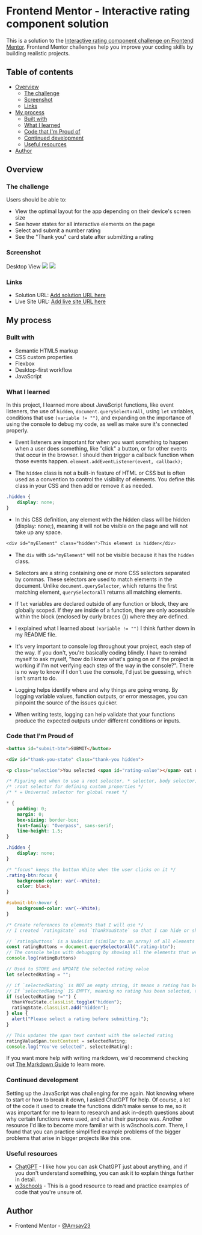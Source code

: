 # Frontend Mentor - Interactive rating component solution

This is a solution to the [Interactive rating component challenge on Frontend Mentor](https://www.frontendmentor.io/challenges/interactive-rating-component-koxpeBUmI). Frontend Mentor challenges help you improve your coding skills by building realistic projects. 

## Table of contents

- [Overview](#overview)
  - [The challenge](#the-challenge)
  - [Screenshot](#screenshot)
  - [Links](#links)
- [My process](#my-process)
  - [Built with](#built-with)
  - [What I learned](#what-i-learned)
  - [Code that I'm Proud of](#code-that-im-proud-of)
  - [Continued development](#continued-development)
  - [Useful resources](#useful-resources)
- [Author](#author)


## Overview

### The challenge

Users should be able to:

- View the optimal layout for the app depending on their device's screen size
- See hover states for all interactive elements on the page
- Select and submit a number rating
- See the "Thank you" card state after submitting a rating

### Screenshot

Desktop View
![](./images/Desktop-Screenshot-RatingState.png)
![](./images/Desktop-Screenshot-ThankYouState.png)


### Links

- Solution URL: [Add solution URL here](https://your-solution-url.com)
- Live Site URL: [Add live site URL here](https://your-live-site-url.com)

## My process

### Built with

- Semantic HTML5 markup
- CSS custom properties
- Flexbox
- Desktop-first workflow
- JavaScript


### What I learned

In this project, I learned more about JavaScript functions, like event listeners, the use of `hidden`, `document.querySelectorAll`, using `let` variables, conditions that use `(variable != "")`, and expanding on the importance of using the console to debug my code, as well as make sure it's connected properly.

- Event listeners are important for when you want something to happen when a user does something, like "click" a button, or for other events that occur in the browser. I should then trigger a callback function when those events happen.
`element.addEventListener(event, callback);`

- The `hidden` class is not a built-in feature of HTML or CSS but is often used as a convention to control the visibility of elements. You define this class in your CSS and then add or remove it as needed.
```css
.hidden {
    display: none;
}
```
- In this CSS definition, any element with the hidden class will be hidden (display: none;), meaning it will not be visible on the page and will not take up any space.
```css
<div id="myElement" class="hidden">This element is hidden</div>
```
- The `div` with `id="myElement"` will not be visible because it has the `hidden` class.

- Selectors are a string containing one or more CSS selectors separated by commas. These selectors are used to match elements in the document. Unlike `document.querySelector`, which returns the first matching element, `querySelectorAll` returns all matching elements.

- If `let` variables are declared outside of any function or block, they are globally scoped. If they are inside of a function, they are only accessible within the block (enclosed by curly braces {}) where they are defined.

- I explained what I learned about `(variable != "")` I think further down in my README file.

- It's very important to console log throughout your project, each step of the way. If you don't, you're basically coding blindly. I have to remind myself to ask myself, "how do I know what's going on or if the project is working if I'm not verifying each step of the way in the console?". There is no way to know if I don't use the console, I'd just be guessing, which isn't smart to do.
- Logging helps identify where and why things are going wrong. By logging variable values, function outputs, or error messages, you can pinpoint the source of the issues quicker. 
- When writing tests, logging can help validate that your functions produce the expected outputs under different conditions or inputs.


### Code that I'm Proud of

```html
<button id="submit-btn">SUBMIT</button>

<div id="thank-you-state" class="thank-you hidden">

<p class="selection">You selected <span id="rating-value"></span> out of 5</p>
```
```css
/* Figuring out when to use a root selector, * selector, body selector, and container selector */
/* :root selector for defining custom properties */
/* * = Universal selector for global reset */

* {
    padding: 0;
    margin: 0;
    box-sizing: border-box;
    font-family: "Overpass", sans-serif;
    line-height: 1.5;
}

.hidden {
    display: none;
}

/* "focus" keeps the button White when the user clicks on it */
.rating-btn:focus {
    background-color: var(--White);
    color: black;
}

#submit-btn:hover {
    background-color: var(--White);
}
```
```js
/* Create references to elements that I will use */
// I created `ratingState` and `thankYouState` so that I can hide or show these elements based on user actions

// `ratingButtons` is a NodeList (similar to an array) of all elements with the class `rating-btn`
const ratingButtons = document.querySelectorAll(".rating-btn");
// The console helps with debugging by showing all the elements that were selected
console.log(ratingButtons)

// Used to STORE and UPDATE the selected rating value
let selectedRating = "";

// if `selectedRating` is NOT an empty string, it means a rating has been selected, and the code inside the if block will be executed.
// If `selectedRating` IS EMPTY, meaning no rating has been selected, the code inside the ELSE block will be executed.
if (selectedRating !="") {
  thankYouState.classList.toggle("hidden");
  ratingState.classList.add("hidden");
} else {
  alert("Please select a rating before submitting.");
}

// This updates the span text content with the selected rating
ratingValueSpan.textContent = selectedRating;
console.log("You've selected", selectedRating);
```

If you want more help with writing markdown, we'd recommend checking out [The Markdown Guide](https://www.markdownguide.org/) to learn more.


### Continued development

Setting up the JavaScript was challenging for me again. Not knowing where to start or how to break it down, I asked ChatGPT for help. Of course, a lot of the code it used to create the functions didn't make sense to me, so it was important for me to learn to research and ask in-depth questions about why certain functions were used, and what their purpose was. Another resource I'd like to become more familiar with is w3schools.com. There, I found that you can practice simplified example problems of the bigger problems that arise in bigger projects like this one.


### Useful resources

- [ChatGPT](https://www.chatgpt.com) - I like how you can ask ChatGPT just about anything, and if you don't understand something, you can ask it to explain things further in detail.
- [w3schools](https://www.w3schools.com) - This is a good resource to read and practice examples of code that you're unsure of.


## Author

- Frontend Mentor - [@Amsav23](https://www.frontendmentor.io/profile/Amsav23)
